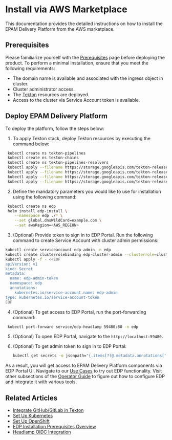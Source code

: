 # Install via AWS Marketplace

This documentation provides the detailed instructions on how to install the EPAM Delivery Platform from the AWS marketplace.

## Prerequisites

Please familiarize yourself with the [Prerequisites](prerequisites.md) page before deploying the product. To perform a minimal installation, ensure that you meet the following requirements:

* The domain name is available and associated with the ingress object in cluster.
* Cluster administrator access.
* The [Tekton](install-tekton.md) resources are deployed.
* Access to the cluster via Service Account token is available.

## Deploy EPAM Delivery Platform

To deploy the platform, follow the steps below:

1. To apply Tekton stack, deploy Tekton resources by executing the command below:
  ```bash
   kubectl create ns tekton-pipelines
   kubectl create ns tekton-chains
   kubectl create ns tekton-pipelines-resolvers
   kubectl apply --filename https://storage.googleapis.com/tekton-releases/triggers/latest/release.yaml
   kubectl apply --filename https://storage.googleapis.com/tekton-releases/triggers/latest/interceptors.yaml
   kubectl apply --filename https://storage.googleapis.com/tekton-releases/pipeline/latest/release.yaml
   kubectl apply --filename https://storage.googleapis.com/tekton-releases/chains/latest/release.yaml
  ```

2. Define the mandatory parameters you would like to use for installation using the following command:

  ```bash
   kubectl create ns edp
   helm install edp-install \
      --namespace edp ./* \
      --set global.dnsWildCard=example.com \
      --set awsRegion=<AWS_REGION>
  ```

3. (Optional) Provide token to sign in to EDP Portal. Run the following command to create Service Account with cluster admin permissions:

  ```bash
  kubectl create serviceaccount edp-admin -n edp
  kubectl create clusterrolebinding edp-cluster-admin --clusterrole=cluster-admin --serviceaccount=edp:edp-admin
  kubectl apply -f - <<EOF
  apiVersion: v1
  kind: Secret
  metadata:
    name: edp-admin-token
    namespace: edp
    annotations:
      kubernetes.io/service-account.name: edp-admin
  type: kubernetes.io/service-account-token
  EOF
  ```

4. (Optional) To get access to EDP Portal, run the port-forwarding command:
  ```bash
   kubectl port-forward service/edp-headlamp 59480:80 -n edp
  ```

5. (Optional) To open EDP Portal, navigate to the `http://localhost:59480`.
6. (Optional) To get admin token to sign in to EDP Portal:

   ```bash
   kubectl get secrets -o jsonpath="{.items[?(@.metadata.annotations['kubernetes\.io/service-account\.name']=='edp-admin')].data.token}" -n edp|base64 --decode
   ```

As a result, you will get access to EPAM Delivery Platform components via EDP Portal UI. Navigate to our [Use Cases](../use-cases/index.md) to try out EDP functionality. Visit other subsections of the [Operator Guide](../operator-guide/index.md) to figure out how to configure EDP and integrate it with various tools.

## Related Articles

* [Integrate GitHub/GitLab in Tekton](../operator-guide/import-strategy-tekton.md)
* [Set Up Kubernetes](kubernetes-cluster-settings.md)
* [Set Up OpenShift](openshift-cluster-settings.md)
* [EDP Installation Prerequisites Overview](prerequisites.md)
* [Headlamp OIDC Integration](headlamp-oidc.md)
